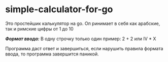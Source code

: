 # simple-calculator-for-go

Это простейшик калькулятор на  go. Оп ринимает в себя как арабские, так и римские цифры от 1 до 10

***Формат ввода:***
В одну строчку только один пример: 2 + 2 или IV * X

Программа даст ответ и завершиться, если нарушить правила формата ввода, то программа завершится паникой.
